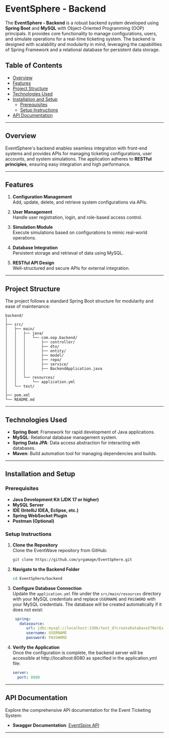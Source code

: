 # EventSphere - Backend

The **EventSphere - Backend** is a robust backend system developed using **Spring Boot** and **MySQL** with Object-Oriented Programming (OOP) principals. It provides core functionality to manage configurations, users, and simulate operations for a real-time ticketing system. The backend is designed with scalability and modularity in mind, leveraging the capabilities of Spring Framework and a relational database for persistent data storage.

## Table of Contents

- [Overview](#overview)
- [Features](#features)
- [Project Structure](#project-structure)
- [Technologies Used](#technologies-used)
- [Installation and Setup](#installation-and-setup)
  - [Prerequisites](#prerequisites)
  - [Setup Instructions](#setup-instructions)
- [API Documentation](#api-documentation)

---

## Overview

EventSphere's backend enables seamless integration with front-end systems and provides APIs for managing ticketing configurations, user accounts, and system simulations. The application adheres to **RESTful principles**, ensuring easy integration and high performance.

---

## Features

1. **Configuration Management**  
   Add, update, delete, and retrieve system configurations via APIs.

2. **User Management**  
   Handle user registration, login, and role-based access control.

3. **Simulation Module**  
   Execute simulations based on configurations to mimic real-world operations.

4. **Database Integration**  
   Persistent storage and retrieval of data using MySQL.

5. **RESTful API Design**  
   Well-structured and secure APIs for external integration.

---

## Project Structure

The project follows a standard Spring Boot structure for modularity and ease of maintenance:

```
backend/
│
├── src/
│   ├── main/
│   │   ├── java/
│   │   │   └── com.oop.backend/
│   │   │       ├── controller/
│   │   │       ├── dto/
│   │   │       ├── entity/
│   │   │       ├── model/
│   │   │       ├── repo/
│   │   │       ├── service/
│   │   │       ├── BackendApplication.java
│   │   │       
│   │   └── resources/
│   │       └── application.yml
│   └── test/
│
├── pom.xml
└── README.md
```

---

## Technologies Used

- **Spring Boot**: Framework for rapid development of Java applications.
- **MySQL**: Relational database management system.
- **Spring Data JPA**: Data access abstraction for interacting with databases.
- **Maven**: Build automation tool for managing dependencies and builds.

---

## Installation and Setup

### Prerequisites

- **Java Development Kit (JDK 17 or higher)**
- **MySQL Server**
- **IDE (IntelliJ IDEA, Eclipse, etc.)**
- **Spring WebSocket Plugin**
- **Postman (Optional)**

### Setup Instructions

1. **Clone the Repository**  
   Clone the EventWave repository from GitHub:
   ```bash
   git clone https://github.com/yrgamage/EventSphere.git
   ```

2. **Navigate to the Backend Folder**
   ```bash
   cd EventSphere/backend
   ```

3. **Configure Database Connection**  
   Update the `application.yml` file under the `src/main/resources` directory with your MySQL credentials and replace `USERNAME` and `PASSWORD` with your MySQL credentials. The database will be created automatically if it does not exist:
   ```yaml
    spring:
      datasource:
         url: jdbc:mysql://localhost:3306/test_d?createDatabaseIfNotExist=true
         username: USERNAME
         password: PASSWORD
   ```

4. **Verify the Application**  
   Once the configuration is complete, the backend server will be accessible at http://localhost:8080 as specified in the application.yml file:
   ``` yaml
   server:
     port: 8080
   ```

---

## API Documentation

Explore the comprehensive API documentation for the Event Ticketing System:

- **Swagger Documentation**: [EventSpire API](http://localhost:8080/swagger-ui/index.html)
   
---
